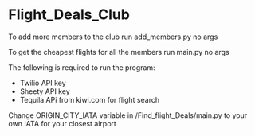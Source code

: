 # Flight_Deals_Club

To add more members to the club run add_members.py no args

To get the cheapest flights for all the members run main.py no args

The following is required to run the program:
- Twilio API key
- Sheety API key
- Tequila APi from kiwi.com for flight search


Change ORIGIN_CITY_IATA variable in /Find_flight_Deals/main.py to your own IATA for your closest airport
